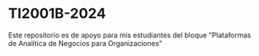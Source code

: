 # TI2001B-2024
Este repositorio es de apoyo para mis estudiantes del bloque "Plataformas de Analítica de Negocios para Organizaciones"
